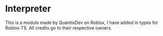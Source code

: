 # Interpreter

This is a module made by QuantixDev on Roblox, I have added in types for Roblox-TS. All credits go to their respective owners.
